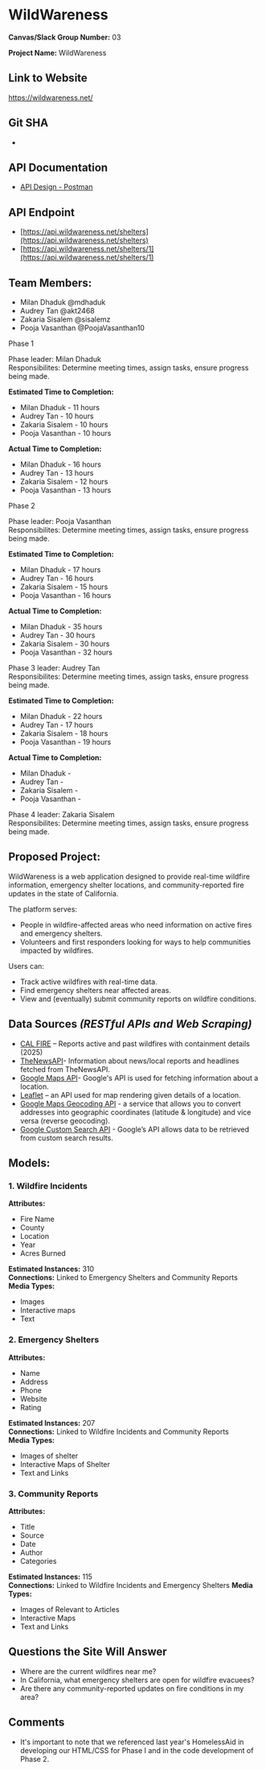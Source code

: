 # **WildWareness**

**Canvas/Slack Group Number:** 03

**Project Name:** WildWareness

## Link to Website
https://wildwareness.net/

## **Git SHA**
- 

## **API Documentation**
- [API Design - Postman](https://documenter.getpostman.com/view/31322139/2sAYdZvEUy)

## **API Endpoint**
- [https://api.wildwareness.net/shelters](https://api.wildwareness.net/shelters)
- [https://api.wildwareness.net/shelters/1](https://api.wildwareness.net/shelters/1)

## Team Members:
- Milan Dhaduk @mdhaduk
- Audrey Tan @akt2468
- Zakaria Sisalem @sisalemz
- Pooja Vasanthan @PoojaVasanthan10


Phase 1 

Phase leader: Milan Dhaduk                                                   
Responsibilites: Determine meeting times, assign tasks, ensure progress being made.

**Estimated Time to Completion:**
- Milan Dhaduk - 11 hours
- Audrey Tan - 10 hours
- Zakaria Sisalem - 10 hours
- Pooja Vasanthan - 10 hours

**Actual Time to Completion:**
- Milan Dhaduk - 16 hours
- Audrey Tan - 13 hours
- Zakaria Sisalem - 12 hours
- Pooja Vasanthan - 13 hours




Phase 2

Phase leader: Pooja Vasanthan                                               
Responsibilites: Determine meeting times, assign tasks, ensure progress being made.

**Estimated Time to Completion:**
- Milan Dhaduk - 17 hours
- Audrey Tan - 16 hours
- Zakaria Sisalem - 15 hours
- Pooja Vasanthan - 16 hours

**Actual Time to Completion:**
- Milan Dhaduk - 35 hours
- Audrey Tan - 30 hours
- Zakaria Sisalem - 30 hours
- Pooja Vasanthan - 32 hours


Phase 3 leader: Audrey Tan                                                     
Responsibilites: Determine meeting times, assign tasks, ensure progress being made.

**Estimated Time to Completion:**
- Milan Dhaduk - 22 hours
- Audrey Tan - 17 hours
- Zakaria Sisalem - 18 hours
- Pooja Vasanthan - 19 hours

**Actual Time to Completion:**
- Milan Dhaduk - 
- Audrey Tan - 
- Zakaria Sisalem - 
- Pooja Vasanthan - 


Phase 4 leader: Zakaria Sisalem                                                 
Responsibilites: Determine meeting times, assign tasks, ensure progress being made.



## **Proposed Project:**
WildWareness is a web application designed to provide real-time wildfire information, emergency shelter locations, and community-reported fire updates in the state of California.

The platform serves:
- People in wildfire-affected areas who need information on active fires and emergency shelters.
- Volunteers and first responders looking for ways to help communities impacted by wildfires.

Users can:
- Track active wildfires with real-time data.
- Find emergency shelters near affected areas.
- View and (eventually) submit community reports on wildfire conditions.

## **Data Sources** *(RESTful APIs and Web Scraping)*
- [CAL FIRE](https://www.fire.ca.gov/incidents/2025) – Reports active and past wildfires with containment details (2025)
- [TheNewsAPI](https://www.thenewsapi.com/documentation)- Information about news/local reports and headlines fetched from TheNewsAPI.
- [Google Maps API](https://mapsplatform.google.com/pricing/?utm_source=google&utm_medium=cpc&utm_campaign=gmp25_us_search_api&gad_source=1&gclid=CjwKCAjwp8--BhBREiwAj7og1_8QWnO-NMYt295SA5xAZgVTAEWjR5t_f_M6DDBTlr6awfqMmf4eRRoC5IAQAvD_BwE&gclsrc=aw.ds)-  Google's API is used for fetching information about a location.
- [Leaflet](https://leafletjs.com/) – an API used for map rendering given details of a location.
- [Google Maps Geocoding API](https://console.cloud.google.com/marketplace/product/google/geocoding-backend.googleapis.com?q=search&referrer=search&project=hardy-position-450923-v1) - a service that allows you to convert addresses into geographic coordinates (latitude & longitude) and vice versa (reverse geocoding).
- [Google Custom Search API](https://developers.google.com/custom-search/v1/overview) - Google’s API allows data to be retrieved from custom search results.


## Models:

### 1. Wildfire Incidents
**Attributes:**
- Fire Name
- County
- Location
- Year
- Acres Burned

**Estimated Instances:** 310  
**Connections:** Linked to Emergency Shelters and Community Reports  
**Media Types:**
- Images
- Interactive maps
- Text

### 2. Emergency Shelters
**Attributes:**
- Name
- Address
- Phone
- Website
- Rating


**Estimated Instances:** 207  
**Connections:** Linked to Wildfire Incidents and Community Reports  
**Media Types:**
- Images of shelter
- Interactive Maps of Shelter
- Text and Links

### 3. Community Reports
**Attributes:**
- Title
- Source
- Date
- Author
- Categories

**Estimated Instances:** 115  
**Connections:** Linked to Wildfire Incidents and Emergency Shelters
**Media Types:**
- Images of Relevant to Articles
- Interactive Maps
- Text and Links

## Questions the Site Will Answer
- Where are the current wildfires near me?
- In California, what emergency shelters are open for wildfire evacuees?
- Are there any community-reported updates on fire conditions in my area?

## Comments
- It's important to note that we referenced last year's HomelessAid in developing 
our HTML/CSS for Phase I and in the code development of Phase 2.
